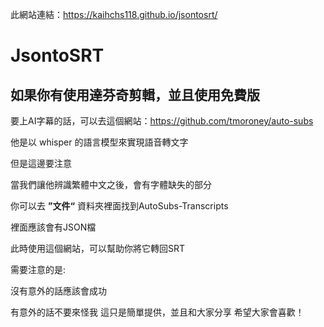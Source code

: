 此網站連結：https://kaihchs118.github.io/jsontosrt/
# JsontoSRT
## 如果你有使用達芬奇剪輯，並且使用免費版

要上AI字幕的話，可以去這個網站：https://github.com/tmoroney/auto-subs

他是以 whisper 的語言模型來實現語音轉文字

但是這邊要注意

當我們讓他辨識繁體中文之後，會有字體缺失的部分

你可以去 **”文件“** 資料夾裡面找到AutoSubs-Transcripts

裡面應該會有JSON檔

此時使用這個網站，可以幫助你將它轉回SRT

需要注意的是:

沒有意外的話應該會成功

有意外的話不要來怪我
這只是簡單提供，並且和大家分享
希望大家會喜歡！

